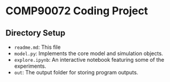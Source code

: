 # COMP90072 Coding Project

## Directory Setup

- `readme.md`: This file
- `model.py`: Implements the core model and simulation objects.
- `explore.ipynb`: An interactive notebook featuring some of the experiments.
- `out`: The output folder for storing program outputs.
